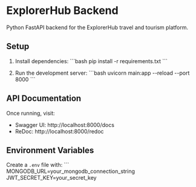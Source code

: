 # ExplorerHub Backend

Python FastAPI backend for the ExplorerHub travel and tourism platform.

## Setup

1. Install dependencies:
\`\`\`bash
pip install -r requirements.txt
\`\`\`

2. Run the development server:
\`\`\`bash
uvicorn main:app --reload --port 8000
\`\`\`

## API Documentation

Once running, visit:
- Swagger UI: http://localhost:8000/docs
- ReDoc: http://localhost:8000/redoc

## Environment Variables

Create a `.env` file with:
\`\`\`
MONGODB_URL=your_mongodb_connection_string
JWT_SECRET_KEY=your_secret_key
